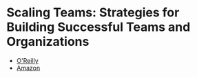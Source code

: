 # Scaling Teams: Strategies for Building Successful Teams and Organizations

- [O'Reilly](https://www.oreilly.com/library/view/scaling-teams/9781491952269/)
- [Amazon](https://www.amazon.com/dp/B01N7RBP4P/)